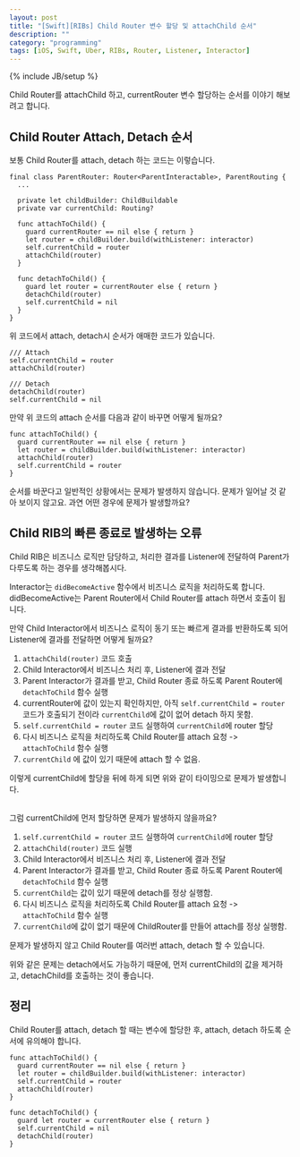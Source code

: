 ```yaml
---
layout: post
title: "[Swift][RIBs] Child Router 변수 할당 및 attachChild 순서"
description: ""
category: "programming"
tags: [iOS, Swift, Uber, RIBs, Router, Listener, Interactor]
---
```

{% include JB/setup %}

Child Router를 attachChild 하고, currentRouter 변수 할당하는 순서를 이야기 해보려고 합니다.

## Child Router Attach, Detach 순서 

보통 Child Router를 attach, detach 하는 코드는 이렇습니다.

```
final class ParentRouter: Router<ParentInteractable>, ParentRouting {
  ...

  private let childBuilder: ChildBuildable
  private var currentChild: Routing?

  func attachToChild() {
    guard currentRouter == nil else { return }
    let router = childBuilder.build(withListener: interactor)
    self.currentChild = router
    attachChild(router)
  }

  func detachToChild() {
    guard let router = currentRouter else { return }
    detachChild(router)
    self.currentChild = nil
  }
}
```

위 코드에서 attach, detach시 순서가 애매한 코드가 있습니다.

```
/// Attach
self.currentChild = router
attachChild(router)

/// Detach
detachChild(router)
self.currentChild = nil
```

만약 위 코드의 attach 순서를 다음과 같이 바꾸면 어떻게 될까요?

```
func attachToChild() {
  guard currentRouter == nil else { return }
  let router = childBuilder.build(withListener: interactor)
  attachChild(router)
  self.currentChild = router
}
```

순서를 바꾼다고 일반적인 상황에서는 문제가 발생하지 않습니다. 문제가 일어날 것 같아 보이지 않고요. 과연 어떤 경우에 문제가 발생할까요?

## Child RIB의 빠른 종료로 발생하는 오류

Child RIB은 비즈니스 로직만 담당하고, 처리한 결과를 Listener에 전달하여 Parent가 다루도록 하는 경우를 생각해봅시다.

Interactor는 `didBecomeActive` 함수에서 비즈니스 로직을 처리하도록 합니다. didBecomeActive는 Parent Router에서 Child Router를 attach 하면서 호출이 됩니다.

만약 Child Interactor에서 비즈니스 로직이 동기 또는 빠르게 결과를 반환하도록 되어 Listener에 결과를 전달하면 어떻게 될까요?

1) `attachChild(router)` 코드 호출  
2) Child Interactor에서 비즈니스 처리 후, Listener에 결과 전달  
3) Parent Interactor가 결과를 받고, Child Router 종료 하도록 Parent Router에 `detachToChild` 함수 실행  
4) currentRouter에 값이 있는지 확인하지만, 아직 `self.currentChild = router` 코드가 호출되기 전이라 `currentChild`에 값이 없어 detach 하지 못함.  
5) `self.currentChild = router` 코드 실행하여 `currentChild`에 router 할당  
6) 다시 비즈니스 로직을 처리하도록 Child Router를 attach 요청 -> `attachToChild` 함수 실행  
7) `currentChild` 에 값이 있기 때문에 attach 할 수 없음.  

이렇게 currentChild에 할당을 뒤에 하게 되면 위와 같이 타이밍으로 문제가 발생합니다.<br/><br/>

그럼 currentChild에 먼저 할당하면 문제가 발생하지 않을까요?

1) `self.currentChild = router` 코드 실행하여 `currentChild`에 router 할당  
2) `attachChild(router)` 코드 실행  
3) Child Interactor에서 비즈니스 처리 후, Listener에 결과 전달  
4) Parent Interactor가 결과를 받고, Child Router 종료 하도록 Parent Router에 `detachToChild` 함수 실행  
5) `currentChild`는 값이 있기 때문에 detach를 정상 실행함.  
6) 다시 비즈니스 로직을 처리하도록 Child Router를 attach 요청 -> `attachToChild` 함수 실행  
7) `currentChild`에 값이 없기 때문에 ChildRouter를 만들어 attach를 정상 실행함.  

문제가 발생하지 않고 Child Router를 여러번 attach, detach 할 수 있습니다.

위와 같은 문제는 detach에서도 가능하기 때문에, 먼저 currentChild의 값을 제거하고, detachChild를 호출하는 것이 좋습니다.


## 정리

Child Router를 attach, detach 할 때는 변수에 할당한 후, attach, detach 하도록 순서에 유의해야 합니다.

```
func attachToChild() {
  guard currentRouter == nil else { return }
  let router = childBuilder.build(withListener: interactor)
  self.currentChild = router
  attachChild(router)
}

func detachToChild() {
  guard let router = currentRouter else { return }
  self.currentChild = nil
  detachChild(router)
}
```

